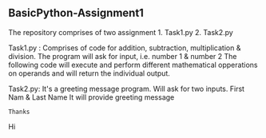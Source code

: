 ## BasicPython-Assignment1
The repository comprises of two assignment 
    1. Task1.py
    2. Task2.py

Task1.py :
    Comprises of code for addition, subtraction, multiplication & division.
    The program will ask for input, i.e. number 1 & number 2
    The following code will execute and perform different mathematical opperations on operands and will return the individual output.

 Task2.py:
    It's a greeting message program.
    Will ask for two inputs. First Nam & Last Name
    It will provide greeting message

    Thanks 
Hi